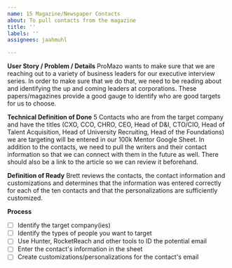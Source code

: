 ```yaml
---
name: 15 Magazine/Newspaper Contacts
about: To pull contacts from the magazine
title: ''
labels: ''
assignees: jaahmuhl

---
```


**User Story / Problem / Details**
ProMazo wants to make sure that we are reaching out to a variety of business leaders for our executive interview series. In order to make sure that we do that, we need to be reading about and identifying the up and coming leaders at corporations. These papers/magazines provide a good gauge to identify who are good targets for us to choose.

**Technical Definition of Done**
5 Contacts who are from the target company and have the titles (CXO, CCO, CHRO, CEO, Head of D&I, CTO/CIO, Head of Talent Acquisition, Head of University Recruiting, Head of the Foundations) we are targeting will be entered in our 100k Mentor Google Sheet. In addition to the contacts, we need to pull the writers and their contact information so that we can connect with them in the future as well. There should also be a link to the article so we can review it beforehand.

**Definition of Ready**
Brett reviews the contacts, the contact information and customizations and determines that the information was entered correctly for each of the ten contacts and that the personalizations are sufficiently customized.


**Process**
- [ ] Identify the target company(ies)
- [ ] Identify the types of people you want to target
- [ ] Use Hunter, RocketReach and other tools to ID the potential email
- [ ] Enter the contact's information in the sheet
- [ ] Create customizations/personalizations for the contact's email
